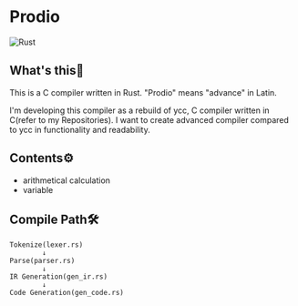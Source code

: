# Prodio

![Rust](https://github.com/ikanago/prodio/workflows/Rust/badge.svg)

## What's this🤔
This is a C compiler written in Rust. "Prodio" means "advance" in Latin.

I'm developing this compiler as a rebuild of ycc, C compiler written in C(refer to my Repositories). I want to create advanced compiler compared to ycc in functionality and readability.

## Contents⚙
* arithmetical calculation
* variable

## Compile Path🛠
```
Tokenize(lexer.rs)
        ↓
Parse(parser.rs)
        ↓
IR Generation(gen_ir.rs)
        ↓
Code Generation(gen_code.rs)
```